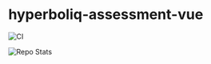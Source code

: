 # hyperboliq-assessment-vue

![CI](https://github.com/PieterJDSw/wizards/actions/workflows/ci.yml/badge.svg?branch=main)

![Repo Stats](https://github-readme-stats.vercel.app/api/pin/?username=PieterJDSw&repo=wizards)

